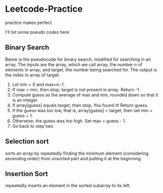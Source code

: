 # Leetcode-Practice
practice makes perfect

I'll list some pseudo codes here.

## Binary Search
Below is the pseudocode for binary search, modified for searching in an array. The inputs are the array, which we call array; the number n of elements in array; and target, the number being searched for. The output is the index in array of target:

1. Let min = 0 and max=n−1.
2. If max < min, then stop; target is not present in array. Return -1.
3. Compute guess as the average of max and min, rounded down so that it is an integer.
4. If array[guess] equals target, then stop. You found it! Return guess.
5. If the guess was too low, that is, array[guess] < target, then set min = guess + 1.
6. Otherwise, the guess was too high. Set max = guess - 1.
7. Go back to step two.

## Selection sort
sorts an array by repeatedly finding the minimum element (considering ascending order) from unsorted part and putting it at the beginning.

## Insertion Sort
repeatedly inserts an element in the sorted subarray to its left.
